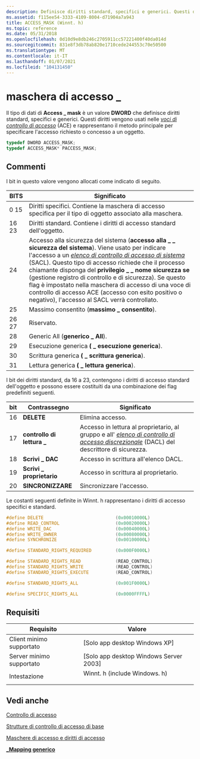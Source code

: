 ```yaml
---
description: Definisce diritti standard, specifici e generici. Questi diritti vengono usati nelle voci di controllo di accesso (ACE) e rappresentano il metodo principale per specificare l'accesso richiesto o concesso a un oggetto.
ms.assetid: f115ee54-3333-4109-8004-d71904a7a943
title: ACCESS_MASK (Winnt. h)
ms.topic: reference
ms.date: 05/31/2018
ms.openlocfilehash: 0d10d9e8db246c2705911cc57221400f40da014d
ms.sourcegitcommit: 831e8f3db78ab820e1710cede244553c70e50500
ms.translationtype: MT
ms.contentlocale: it-IT
ms.lasthandoff: 01/07/2021
ms.locfileid: "104131450"
---
```

# <a name="access_mask"></a>maschera di accesso \_

Il tipo di dati di **Access \_ mask** è un valore **DWORD** che definisce diritti standard, specifici e generici. Questi diritti vengono usati nelle [*voci di controllo di accesso*](/windows/desktop/SecGloss/a-gly) (ACE) e rappresentano il metodo principale per specificare l'accesso richiesto o concesso a un oggetto.


```C++
typedef DWORD ACCESS_MASK;
typedef ACCESS_MASK* PACCESS_MASK;
```



## <a name="remarks"></a>Commenti

I bit in questo valore vengono allocati come indicato di seguito.



| BITS             | Significato                                                                                                                                                                                                                                                                                                                                                                                                                                                                                                             |
|------------------|---------------------------------------------------------------------------------------------------------------------------------------------------------------------------------------------------------------------------------------------------------------------------------------------------------------------------------------------------------------------------------------------------------------------------------------------------------------------------------------------------------------------|
| 0 15<br/>  | Diritti specifici. Contiene la maschera di accesso specifica per il tipo di oggetto associato alla maschera.<br/>                                                                                                                                                                                                                                                                                                                                                                                                          |
| 16 23<br/> | Diritti standard. Contiene i diritti di accesso standard dell'oggetto.<br/>                                                                                                                                                                                                                                                                                                                                                                                                                                           |
| 24<br/>    | Accesso alla sicurezza del sistema (**accesso alla \_ \_ sicurezza del sistema**). Viene usato per indicare l'accesso a un [*elenco di controllo di accesso di sistema*](/windows/desktop/SecGloss/s-gly) (SACL). Questo tipo di accesso richiede che il processo chiamante disponga del **privilegio \_ \_ nome sicurezza se** (gestione registro di controllo e di sicurezza). Se questo flag è impostato nella maschera di accesso di una voce di controllo di accesso ACE (accesso con esito positivo o negativo), l'accesso al SACL verrà controllato.<br/> |
| 25<br/>    | Massimo consentito (**massimo \_ consentito**).<br/>                                                                                                                                                                                                                                                                                                                                                                                                                                                                  |
| 26 27<br/> | Riservato.<br/>                                                                                                                                                                                                                                                                                                                                                                                                                                                                                                |
| 28<br/>    | Generic All (**generico \_ All**).<br/>                                                                                                                                                                                                                                                                                                                                                                                                                                                                          |
| 29<br/>    | Esecuzione generica **( \_ esecuzione generica**).<br/>                                                                                                                                                                                                                                                                                                                                                                                                                                                                  |
| 30<br/>    | Scrittura generica **( \_ scrittura generica**).<br/>                                                                                                                                                                                                                                                                                                                                                                                                                                                                      |
| 31<br/>    | Lettura generica **( \_ lettura generica**).<br/>                                                                                                                                                                                                                                                                                                                                                                                                                                                                        |



 

I bit dei diritti standard, da 16 a 23, contengono i diritti di accesso standard dell'oggetto e possono essere costituiti da una combinazione dei flag predefiniti seguenti.



| bit           | Contrassegno                         | Significato                                                                                                                                                                                                                                  |
|---------------|------------------------------|------------------------------------------------------------------------------------------------------------------------------------------------------------------------------------------------------------------------------------------|
| 16<br/> | **DELETE**<br/>        | Elimina accesso.<br/>                                                                                                                                                                                                                |
| 17<br/> | **controllo di lettura \_**<br/> | Accesso in lettura al proprietario, al gruppo e all' [*elenco di controllo di accesso discrezionale*](/windows/desktop/SecGloss/d-gly) (DACL) del descrittore di sicurezza.<br/> |
| 18<br/> | **Scrivi \_ DAC**<br/>    | Accesso in scrittura all'elenco DACL.<br/>                                                                                                                                                                                                     |
| 19<br/> | **Scrivi \_ proprietario**<br/>  | Accesso in scrittura al proprietario.<br/>                                                                                                                                                                                                        |
| 20<br/> | **SINCRONIZZARE**<br/>   | Sincronizzare l'accesso.<br/>                                                                                                                                                                                                           |



 

Le costanti seguenti definite in Winnt. h rappresentano i diritti di accesso specifici e standard.


```C++
#define DELETE                           (0x00010000L)
#define READ_CONTROL                     (0x00020000L)
#define WRITE_DAC                        (0x00040000L)
#define WRITE_OWNER                      (0x00080000L)
#define SYNCHRONIZE                      (0x00100000L)

#define STANDARD_RIGHTS_REQUIRED         (0x000F0000L)

#define STANDARD_RIGHTS_READ             (READ_CONTROL)
#define STANDARD_RIGHTS_WRITE            (READ_CONTROL)
#define STANDARD_RIGHTS_EXECUTE          (READ_CONTROL)

#define STANDARD_RIGHTS_ALL              (0x001F0000L)

#define SPECIFIC_RIGHTS_ALL              (0x0000FFFFL)
```



## <a name="requirements"></a>Requisiti



| Requisito | Valore |
|-------------------------------------|--------------------------------------------------------------------------------------------------------|
| Client minimo supportato<br/> | \[Solo app desktop Windows XP\]<br/>                                                            |
| Server minimo supportato<br/> | \[Solo app desktop Windows Server 2003\]<br/>                                                   |
| Intestazione<br/>                   | <dl> <dt>Winnt. h (include Windows. h)</dt> </dl> |



## <a name="see-also"></a>Vedi anche

<dl> <dt>

[Controllo di accesso](access-control.md)
</dt> <dt>

[Strutture di controllo di accesso di base](authorization-structures.md)
</dt> <dt>

[Maschere di accesso e diritti di accesso](access-rights-and-access-masks.md)
</dt> <dt>

[**\_Mapping generico**](/windows/desktop/api/Winnt/ns-winnt-generic_mapping)
</dt> </dl>

 

